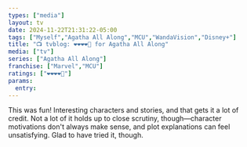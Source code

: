 ```yaml
---
types: ["media"]
layout: tv
date: 2024-11-22T21:31:22-05:00
tags: ["Myself","Agatha All Along","MCU","WandaVision","Disney+"]
title: "📺 tvblog: ❤️❤️❤️❤️🖤 for Agatha All Along"
media: ["tv"]
series: ["Agatha All Along"]
franchise: ["Marvel","MCU"]
ratings: ["❤️❤️❤️❤️🖤"]
params:
  entry:
---
```

This was fun! Interesting characters and stories, and that gets it a lot of credit. Not a lot of it holds up to close scrutiny, though—character motivations don't always make sense, and plot explanations can feel unsatisfying. Glad to have tried it, though.
